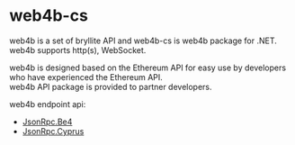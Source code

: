 # web4b-cs

web4b is a set of bryllite API and web4b-cs is web4b package for .NET.  
web4b supports http(s), WebSocket.  

web4b is designed based on the Ethereum API for easy use by developers who have experienced the Ethereum API.  
web4b API package is provided to partner developers.  

web4b endpoint api:
* [JsonRpc.Be4](https://github.com/bryllite/web4b-cs/wiki/JsonRpc.Be4)  
* [JsonRpc.Cyprus](https://github.com/bryllite/web4b-cs/wiki/JsonRpc.Cyprus)  
